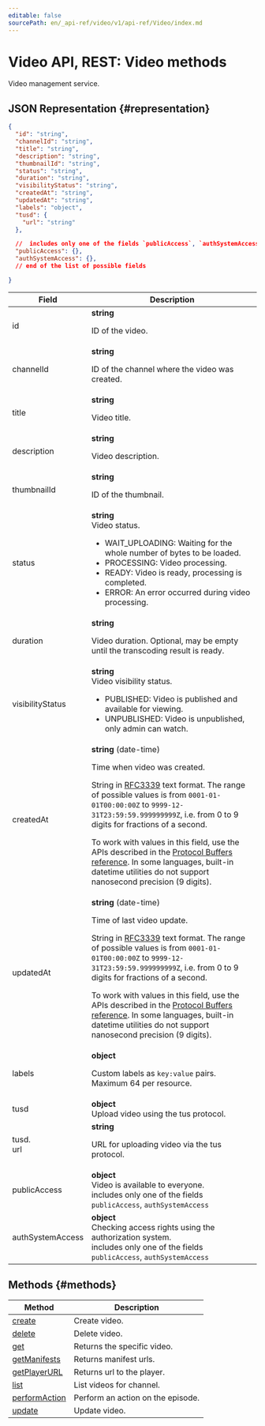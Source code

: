 ```yaml
---
editable: false
sourcePath: en/_api-ref/video/v1/api-ref/Video/index.md
---
```


# Video API, REST: Video methods
Video management service.
## JSON Representation {#representation}
```json 
{
  "id": "string",
  "channelId": "string",
  "title": "string",
  "description": "string",
  "thumbnailId": "string",
  "status": "string",
  "duration": "string",
  "visibilityStatus": "string",
  "createdAt": "string",
  "updatedAt": "string",
  "labels": "object",
  "tusd": {
    "url": "string"
  },

  //  includes only one of the fields `publicAccess`, `authSystemAccess`
  "publicAccess": {},
  "authSystemAccess": {},
  // end of the list of possible fields

}
```
 
Field | Description
--- | ---
id | **string**<br><p>ID of the video.</p> 
channelId | **string**<br><p>ID of the channel where the video was created.</p> 
title | **string**<br><p>Video title.</p> 
description | **string**<br><p>Video description.</p> 
thumbnailId | **string**<br><p>ID of the thumbnail.</p> 
status | **string**<br>Video status.<br><ul> <li>WAIT_UPLOADING: Waiting for the whole number of bytes to be loaded.</li> <li>PROCESSING: Video processing.</li> <li>READY: Video is ready, processing is completed.</li> <li>ERROR: An error occurred during video processing.</li> </ul> 
duration | **string**<br><p>Video duration. Optional, may be empty until the transcoding result is ready.</p> 
visibilityStatus | **string**<br>Video visibility status.<br><ul> <li>PUBLISHED: Video is published and available for viewing.</li> <li>UNPUBLISHED: Video is unpublished, only admin can watch.</li> </ul> 
createdAt | **string** (date-time)<br><p>Time when video was created.</p> <p>String in <a href="https://www.ietf.org/rfc/rfc3339.txt">RFC3339</a> text format. The range of possible values is from ``0001-01-01T00:00:00Z`` to ``9999-12-31T23:59:59.999999999Z``, i.e. from 0 to 9 digits for fractions of a second.</p> <p>To work with values in this field, use the APIs described in the <a href="https://developers.google.com/protocol-buffers/docs/reference/overview">Protocol Buffers reference</a>. In some languages, built-in datetime utilities do not support nanosecond precision (9 digits).</p> 
updatedAt | **string** (date-time)<br><p>Time of last video update.</p> <p>String in <a href="https://www.ietf.org/rfc/rfc3339.txt">RFC3339</a> text format. The range of possible values is from ``0001-01-01T00:00:00Z`` to ``9999-12-31T23:59:59.999999999Z``, i.e. from 0 to 9 digits for fractions of a second.</p> <p>To work with values in this field, use the APIs described in the <a href="https://developers.google.com/protocol-buffers/docs/reference/overview">Protocol Buffers reference</a>. In some languages, built-in datetime utilities do not support nanosecond precision (9 digits).</p> 
labels | **object**<br><p>Custom labels as ``key:value`` pairs. Maximum 64 per resource.</p> 
tusd | **object**<br>Upload video using the tus protocol.
tusd.<br>url | **string**<br><p>URL for uploading video via the tus protocol.</p> 
publicAccess | **object**<br>Video is available to everyone. <br> includes only one of the fields `publicAccess`, `authSystemAccess`<br>
authSystemAccess | **object**<br>Checking access rights using the authorization system. <br> includes only one of the fields `publicAccess`, `authSystemAccess`<br>

## Methods {#methods}
Method | Description
--- | ---
[create](create.md) | Create video.
[delete](delete.md) | Delete video.
[get](get.md) | Returns the specific video.
[getManifests](getManifests.md) | Returns manifest urls.
[getPlayerURL](getPlayerURL.md) | Returns url to the player.
[list](list.md) | List videos for channel.
[performAction](performAction.md) | Perform an action on the episode.
[update](update.md) | Update video.